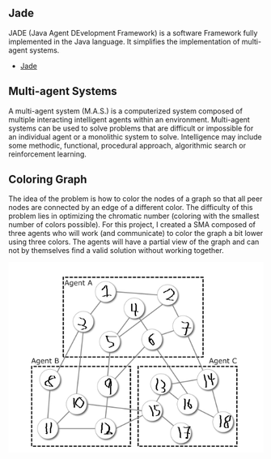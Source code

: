 ## Jade
JADE (Java Agent DEvelopment Framework) is a software Framework fully implemented in the Java language. It simplifies the implementation of multi-agent systems.
* [Jade](http://jade.tilab.com/download/jade/license/jade-download/?x=38&y=16)

## Multi-agent Systems
A multi-agent system (M.A.S.) is a computerized system composed of multiple interacting intelligent agents within an environment. Multi-agent systems can be used to solve problems that are difficult or impossible for an individual agent or a monolithic system to solve. Intelligence may include some methodic, functional, procedural approach, algorithmic search or reinforcement learning.

## Coloring Graph
The idea of the problem is how to color the nodes of a graph so that all peer nodes are connected by an edge of a different color. The difficulty of this problem lies in optimizing the chromatic number (coloring with the smallest number of colors possible). For this project, I created a SMA composed of three agents who will work (and communicate) to color the graph a bit lower using three colors. The agents will have a partial view of the graph and can not by themselves find a valid solution without working together.

![](/image/Node_id.png?raw=true "Graph to Solve")

